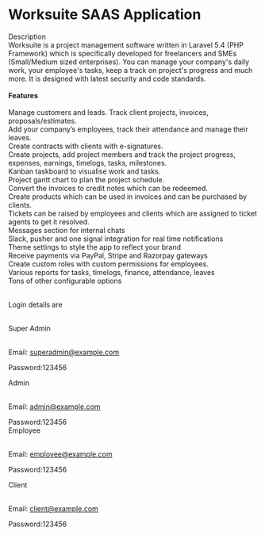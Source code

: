 # Worksuite SAAS Application

Description<br>
Worksuite is a project management software written in Laravel 5.4 (PHP Framework) which is specifically developed for freelancers and SMEs (Small/Medium sized enterprises). You can manage your company's daily work, your employee's tasks, keep a track on project's progress and much more. It is designed with latest security and code standards.<br><br>
**Features**<br><br>
Manage customers and leads. Track client projects, invoices, proposals/estimates.<br>
Add your company’s employees, track their attendance and manage their leaves.<br>
Create contracts with clients with e-signatures.<br>
Create projects, add project members and track the project progress, expenses, earnings, timelogs, tasks, milestones.<br>
Kanban taskboard to visualise work and tasks.<br>
Project gantt chart to plan the project schedule.<br>
Convert the invoices to credit notes which can be redeemed.<br>
Create products which can be used in invoices and can be purchased by clients.<br>
Tickets can be raised by employees and clients which are assigned to ticket agents to get it resolved.<br>
Messages section for internal chats<br>
Slack, pusher and one signal integration for real time notifications<br>
Theme settings to style the app to reflect your brand<br>
Receive payments via PayPal, Stripe and Razorpay gateways<br>
Create custom roles with custom permissions for employees.<br>
Various reports for tasks, timelogs, finance, attendance, leaves<br>
Tons of other configurable options<br>

<br>
Login details are<br><br>
 
Super Admin<br><br>

Email: superadmin@example.com<br>

Password:123456<br>
                
Admin<br><br>

Email: admin@example.com<br>

Password:123456<br>
Employee<br><br>

Email: employee@example.com<br>

Password:123456<br>

Client<br><br>

Email: client@example.com<br>

Password:123456<br>
